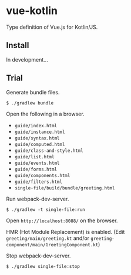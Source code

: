 # vue-kotlin
Type definition of Vue.js for Kotlin/JS.

## Install

In development...

## Trial

Generate bundle files.

```$shell
$ ./gradlew bundle
```

Open the following in a browser.
- `guide/index.html`
- `guide/instance.html`
- `guide/syntax.html`
- `guide/computed.html`
- `guide/class-and-style.html`
- `guide/list.html`
- `guide/events.html`
- `guide/forms.html`
- `guide/components.html`
- `guide/filters.html`
- `single-file/build/bundle/greeting.html`

Run webpack-dev-server.

```$shell
$ ./gradlew -t single-file:run
```

Open `http://localhost:8088/` on the browser.

HMR (Hot Module Replacement) is enabled.
(Edit `greeting/main/greeting.kt` and/or `greeting-component/main/GreetingComponent.kt`)

Stop webpack-dev-server.

```$shell
$ ./gradlew single-file:stop
```